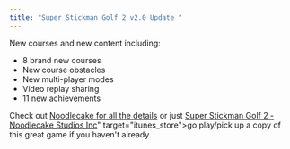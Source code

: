 ```yaml
---
title: "Super Stickman Golf 2 v2.0 Update "
---
```

<p>New courses and new content including:</p>
<ul>
<li>8 brand new courses</li>
<li>New course obstacles</li>
<li>New multi-player modes</li>
<li>Video replay sharing</li>
<li>11 new achievements</li>
</ul>
<p>Check out <a href="http://www.noodlecake.com/presskits/ssg2-update/">Noodlecake for all the details</a> or just <a href="<a href="https://itunes.apple.com/ca/app/super-stickman-golf-2/id585259203?mt=8&uo=4&at=10l4Ki" target="itunes_store">Super Stickman Golf 2 - Noodlecake Studios Inc</a>" target="itunes_store">go play/pick up a copy of this great game if you haven't already</a>.</p>
